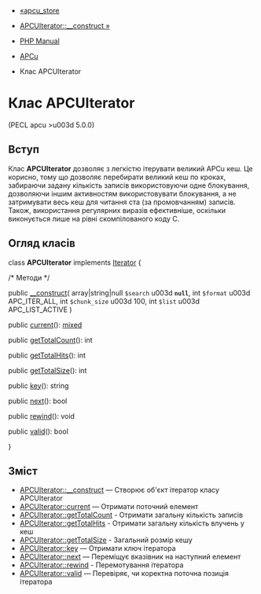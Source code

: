 - [«apcu_store](function.apcu-store.md)
- [APCUIterator::\_\_construct »](apcuiterator.construct.md)

- [PHP Manual](index.md)
- [APCu](book.apcu.md)
- Клас APCUIterator

# Клас APCUIterator

(PECL apcu \>u003d 5.0.0)

## Вступ

Клас **APCUIterator** дозволяє з легкістю ітерувати великий APCu
кеш. Це корисно, тому що дозволяє перебирати великий кеш по кроках,
забираючи задану кількість записів використовуючи одне блокування, дозволяючи
іншим активностям використовувати блокування, а не затримувати весь кеш
для читання ста (за промовчанням) записів. Також, використання регулярних
виразів ефективніше, оскільки виконується лише на рівні
скомпілованого коду C.

## Огляд класів

class **APCUIterator** implements [Iterator](class.iterator.md) {

/\* Методи \*/

public [\_\_construct](apcuiterator.construct.md)(
array\|string\|null `$search` u003d **`null`**,
int `$format` u003d APC_ITER_ALL,
int `$chunk_size` u003d 100,
int `$list` u003d APC_LIST_ACTIVE
)

public [current](apcuiterator.current.md)():
[mixed](language.types.declarations.md#language.types.declarations.mixed)

public [getTotalCount](apcuiterator.gettotalcount.md)(): int

public [getTotalHits](apcuiterator.gettotalhits.md)(): int

public [getTotalSize](apcuiterator.gettotalsize.md)(): int

public [key](apcuiterator.key.md)(): string

public [next](apcuiterator.next.md)(): bool

public [rewind](apcuiterator.rewind.md)(): void

public [valid](apcuiterator.valid.md)(): bool

}

## Зміст

- [APCUIterator::\_\_construct](apcuiterator.construct.md) — Створює
об'єкт ітератор класу APCUIterator
- [APCUIterator::current](apcuiterator.current.md) — Отримати
поточний елемент
- [APCUIterator::getTotalCount](apcuiterator.gettotalcount.md) -
Отримати загальну кількість записів
- [APCUIterator::getTotalHits](apcuiterator.gettotalhits.md) -
Отримати загальну кількість влучень у кеш
- [APCUIterator::getTotalSize](apcuiterator.gettotalsize.md) - Загальний
розмір кешу
- [APCUIterator::key](apcuiterator.key.md) — Отримати ключ ітератора
- [APCUIterator::next](apcuiterator.next.md) — Переміщує вказівник
на наступний елемент
- [APCUIterator::rewind](apcuiterator.rewind.md) - Перемотування
ітератора
- [APCUIterator::valid](apcuiterator.valid.md) — Перевіряє,
чи коректна поточна позиція ітератора
